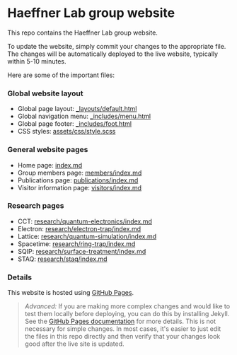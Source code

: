 # Haeffner Lab group website
This repo contains the Haeffner Lab group website.

To update the website, simply commit your changes to the appropriate file.
The changes will be automatically deployed to the live website, typically within 5-10 minutes.

Here are some of the important files:

### Global website layout
- Global page layout: [_layouts/default.html](_layouts/default.html)
- Global navigation menu: [_includes/menu.html](_includes/menu.html)
- Global page footer: [_includes/foot.html](_includes/foot.html)
- CSS styles: [assets/css/style.scss](assets/css/style.scss)

### General website pages
- Home page: [index.md](index.md)
- Group members page: [members/index.md](members/index.md)
- Publications page: [publications/index.md](publications/index.md)
- Visitor information page: [visitors/index.md](visitors/index.md)

### Research pages
- CCT: [research/quantum-electronics/index.md](research/quantum-electronics/index.md)
- Electron: [research/electron-trap/index.md](research/electron-trap/index.md)
- Lattice: [research/quantum-simulation/index.md](research/quantum-simulation/index.md)
- Spacetime: [research/ring-trap/index.md](research/ring-trap/index.md)
- SQIP: [research/surface-treatment/index.md](research/surface-treatment/index.md)
- STAQ: [research/staq/index.md](research/staq/index.md)

### Details

This website is hosted using [GitHub Pages](https://docs.github.com/en/github/working-with-github-pages).

> _Advanced:_ If you are making more complex changes and would like to test them locally before deploying, you can
do this by installing Jekyll. See the
[GitHub Pages documentation](https://docs.github.com/en/github/working-with-github-pages/testing-your-github-pages-site-locally-with-jekyll)
for more details. This is not necessary for simple changes. In most cases, it's easier to just edit the files in this repo directly and then verify
that your changes look good after the live site is updated.
